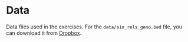 # Data

Data files used in the exercises. 
For the `data/sim_rels_geno.bed` file, you can download it from [Dropbox](https://www.dropbox.com/s/umubc70efejitlb/sim_rels_geno.bed?dl=0).

